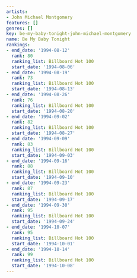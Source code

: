 ```yaml
---
artists:
- John Michael Montgomery
features: []
genres: []
key: be-my-baby-tonight-john-michael-montgomery
name: Be My Baby Tonight
rankings:
- end_date: '1994-08-12'
  rank: 80
  ranking_list: Billboard Hot 100
  start_date: '1994-08-06'
- end_date: '1994-08-19'
  rank: 73
  ranking_list: Billboard Hot 100
  start_date: '1994-08-13'
- end_date: '1994-08-26'
  rank: 76
  ranking_list: Billboard Hot 100
  start_date: '1994-08-20'
- end_date: '1994-09-02'
  rank: 82
  ranking_list: Billboard Hot 100
  start_date: '1994-08-27'
- end_date: '1994-09-09'
  rank: 83
  ranking_list: Billboard Hot 100
  start_date: '1994-09-03'
- end_date: '1994-09-16'
  rank: 88
  ranking_list: Billboard Hot 100
  start_date: '1994-09-10'
- end_date: '1994-09-23'
  rank: 87
  ranking_list: Billboard Hot 100
  start_date: '1994-09-17'
- end_date: '1994-09-30'
  rank: 95
  ranking_list: Billboard Hot 100
  start_date: '1994-09-24'
- end_date: '1994-10-07'
  rank: 95
  ranking_list: Billboard Hot 100
  start_date: '1994-10-01'
- end_date: '1994-10-14'
  rank: 99
  ranking_list: Billboard Hot 100
  start_date: '1994-10-08'
---
```


